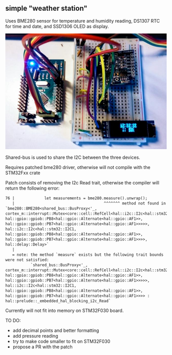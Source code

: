 ## simple "weather station"

Uses BME280 sensor for temperature and humidity reading, 
DS1307 RTC for time and date, and SSD1306 OLED as display. 

![](weatherstation.jpg)

Shared-bus is used to share the I2C between the three devices.

Requires patched bme280 driver, otherwise will not compile with the STM32Fxx crate

Patch consists of removing the I2c Read trait, otherwise the compiler will return the following error: 

```
76 |             let measurements = bme280.measure().unwrap();
   |                                       ^^^^^^^ method not found in `bme280::BME280<shared_bus::BusProxy<'_, cortex_m::interrupt::Mutex<core::cell::RefCell<hal::i2c::I2c<hal::stm32::I2C1, hal::gpio::gpiob::PB8<hal::gpio::Alternate<hal::gpio::AF1>>, hal::gpio::gpiob::PB7<hal::gpio::Alternate<hal::gpio::AF1>>>>>, hal::i2c::I2c<hal::stm32::I2C1, hal::gpio::gpiob::PB8<hal::gpio::Alternate<hal::gpio::AF1>>, hal::gpio::gpiob::PB7<hal::gpio::Alternate<hal::gpio::AF1>>>>, hal::delay::Delay>`
   |
   = note: the method `measure` exists but the following trait bounds were not satisfied:
           `shared_bus::BusProxy<'_, cortex_m::interrupt::Mutex<core::cell::RefCell<hal::i2c::I2c<hal::stm32::I2C1, hal::gpio::gpiob::PB8<hal::gpio::Alternate<hal::gpio::AF1>>, hal::gpio::gpiob::PB7<hal::gpio::Alternate<hal::gpio::AF1>>>>>, hal::i2c::I2c<hal::stm32::I2C1, hal::gpio::gpiob::PB8<hal::gpio::Alternate<hal::gpio::AF1>>, hal::gpio::gpiob::PB7<hal::gpio::Alternate<hal::gpio::AF1>>>> : hal::prelude::_embedded_hal_blocking_i2c_Read`
```

Currently will not fit into memory on STM32F030 board.

TO DO:

* add decimal points and better formatting
* add pressure reading
* try to make code smaller to fit on STM32F030
* propose a PR with the patch